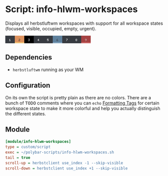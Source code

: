 # Script: info-hlwm-workspaces

Displays all herbstluftwm workspaces with support for all workspace states 
(focused, visible, occupied, empty, urgent).

![Sample Workspace List](screenshots/1.png)

## Dependencies

* `herbstluftwm` running as your WM

## Configuration

On its own the script is pretty plain as there are no colors. There are a
bunch of <kbd>TODO</kbd> comments where you can `echo` 
[Formatting Tags](https://github.com/jaagr/polybar/wiki/Formatting#format-tags)
for certain workspace state to make it more colorful and help you actually
distinguish the different states.


## Module

```ini
[module/info-hlwm-workspaces]
type = custom/script
exec = ~/polybar-scripts/info-hlwm-workspaces.sh
tail = true
scroll-up = herbstclient use_index -1 --skip-visible
scroll-down = herbstclient use_index +1 --skip-visible
```
